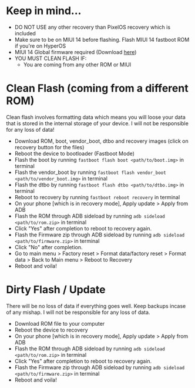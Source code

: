 # Keep in mind...
- DO NOT USE any other recovery than PixelOS recovery which is included
- Make sure to be on MIUI 14 before flashing. Flash MIUI 14 fastboot ROM if you're on HyperOS
- MIUI 14 Global firmware required (Download [here](https://xmfirmwareupdater.com/firmware/pipa/stable/V14.0.13.0.TMZMIXM))
- YOU MUST CLEAN FLASH IF:
    - You are coming from any other ROM or MIUI

# Clean Flash (coming from a different ROM)
Clean flash involves formatting data which means you will loose your data that is stored in the internal storage of your device. I will not be responsible for any loss of data!
- Download ROM, boot, vendor_boot, dtbo and recovery images (click on recovery button for the files)
- Reboot the device to bootloader (Fastboot Mode)
- Flash the boot by running `fastboot flash boot <path/to/boot.img>` in terminal
- Flash the vendor_boot by running `fastboot flash vendor_boot <path/to/vendor_boot.img>` in terminal
- Flash the dtbo by running `fastboot flash dtbo <path/to/dtbo.img>` in terminal
- Reboot to recovery by running `fastboot reboot recovery` in terminal
- On your phone [which is in recovery mode], Apply update > Apply from ADB 
- Flash the ROM through ADB sideload by running `adb sideload <path/to/rom.zip>` in terminal
- Click "Yes" after completion to reboot to recovery again.
- Flash the Firmware zip through ADB sideload  by running `adb sideload <path/to/firmware.zip>` in terminal
- Click "No" after completion.
- Go to main menu > Factory reset > Format data/factory reset >  Format data >  Back to Main menu > Reboot to Recovery
- Reboot and voila!

# Dirty Flash / Update
There will be no loss of data if everything goes well. Keep backups incase of any mishap. I will not be responsible for any loss of data.
- Download ROM file to your computer
- Reboot the device to recovery
- On your phone [which is in recovery mode], Apply update > Apply from ADB 
- Flash the ROM through ADB sideload by running `adb sideload <path/to/rom.zip>` in terminal
- Click "Yes" after completion to reboot to recovery again.
- Flash the Firmware zip through ADB sideload  by running `adb sideload <path/to/firmware.zip>` in terminal
- Reboot and voila!
